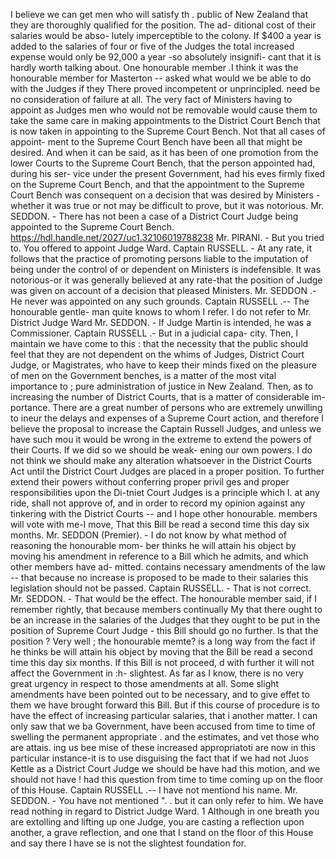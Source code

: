 I believe we can get men who will satisfy th . public of New Zealand that they are thoroughly qualified for the position. The ad- ditional cost of their salaries would be abso- lutely imperceptible to the colony. If $400 a year is added to the salaries of four or five of the Judges the total increased expense would only be 92,000 a year -so absolutely insignifi- cant that it is hardly worth talking about. One honourable member .I think it was the honourable member for Masterton -- asked what would we be able to do with the Judges if they There proved incompetent or unprincipled. need be no consideration of failure at all. The very fact of Ministers having to appoint as Judges men who would not be removable would cause them to take the same care in making appointments to the District Court Bench that is now taken in appointing to the Supreme Court Bench. Not that all cases of appoint- ment to the Supreme Court Bench have been all that might be desired. And when it can be said, as it has been of one promotion from the lower Courts to the Supreme Court Bench, that the person appointed had, during his ser- vice under the present Government, had his eves firmly fixed on the Supreme Court Bench, and that the appointment to the Supreme Court Bench was consequent on a decision that was desired by Ministers - whether it was true or not may be difficult to prove, but it was notorious. Mr. SEDDON. - There has not been a case of a District Court Judge being appointed to the Supreme Court Bench. https://hdl.handle.net/2027/uc1.32106019788238 Mr. PIRANI. - But you tried to. You offered to appoint Judge Ward. Captain RUSSELL. - At any rate, it follows that the practice of promoting persons liable to the imputation of being under the control of or dependent on Ministers is indefensible. It was notorious-or it was generally believed at any rate-that the position of Judge was given on account of a decision that pleased Ministers. Mr. SEDDON .- He never was appointed on any such grounds. Captain RUSSELL .-- The honourable gentle- man quite knows to whom I refer. I do not refer to Mr. District Judge Ward Mr. SEDDON. - If Judge Martin is intended, he was a Commissioner. Captain RUSSELL .- But in a judicial capa- city. Then, I maintain we have come to this : that the necessity that the public should feel that they are not dependent on the whims of Judges, District Court Judge, or Magistrates, who have to keep their minds fixed on the pleasure of men on the Government benches, is a matter of the most vital importance to ; pure administration of justice in New Zealand. Then, as to increasing the number of District Courts, that is a matter of considerable im- portance. There are a great number of persons who are extremely unwilling to ineur the delays and expenses of a Supreme Court action, and therefore I believe the proposal to increase the Captain Russell Judges, and unless we have such mou it would be wrong in the extreme to extend the powers of their Courts. If we did so we should be weak- ening our own powers. I do not think we should make any alteration whatsoever in the District Courts Act until the District Court Judges are placed in a proper position. To further extend their powers without conferring proper privil ges and proper responsibilities upon the Di-tniet Court Judges is a principle which I. at any ride, shall not approve of, and in order to record my opinion against any tinkering with the District Courts -- and I hope other honourable. members will vote with me-I move, That this Bill be read a second time this day six months. Mr. SEDDON (Premier). - I do not know by what method of reasoning the honourable mom- ber thinks he will attain his object by moving his amendment in reference to a Bill which he admits, and which other members have ad- mitted. contains necessary amendments of the law -- that because no increase is proposed to be made to their salaries this legislation should not be passed. Captain RUSSELL. - That is not correct. Mr. SEDDON. - That would be the effect. The honourable member said, if I remember rightly, that because members continually My that there ought to be an increase in the salaries of the Judges that they ought to be put in the position of Supreme Court Judge - this Bill should go no further. Is that the position ? Very well ; the honourable memte? is a long way from the fact if he thinks be will attain his object by moving that the Bill be read a second time this day six months. If this Bill is not proceed, d with further it will not affect the Government in :h- slightest. As far as I know, there is no very great urgency in respect to those amendments at all. Some slight amendments have been pointed out to be necessary, and to give effet to them we have brought forward this Bill. But if this course of procedure is to have the effect of increasing particular salaries, that i another matter. I can only saw that we ba Government, have been accused from time to time of swelling the permanent appropriate . and the estimates, and vet those who are attais. ing us bee mise of these increased appropriatoti are now in this particular instance-it is to use disguising the fact that if we had not Juos Kettle as a District Court Judge we should be have had this motion, and we should not have ! had this question from time to time coming up on the floor of this House. Captain RUSSELL .-- I have not mentiond his name. Mr. SEDDON. - You have not mentioned ". . but it can only refer to him. We have read nothing in regard to District Judge Ward. 1 Although in one breath you are extolling and lifting up one Judge, you are casting a reflection upon another, a grave reflection, and one that I stand on the floor of this House and say there I have se is not the slightest foundation for. 